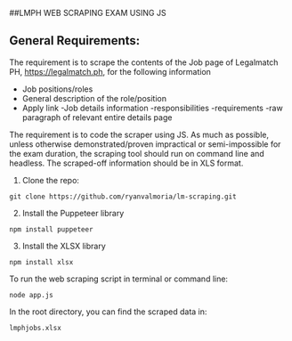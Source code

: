 ##LMPH WEB SCRAPING EXAM USING JS

## General Requirements:
The requirement is to scrape the contents of the Job page of Legalmatch PH, https://legalmatch.ph, for the following information
- Job positions/roles
- General description of the role/position
- Apply link
-Job details information
  -responsibilities
  -requirements
  -raw paragraph of relevant entire details page
  
The requirement is to code the scraper using JS. As much as possible, unless otherwise
demonstrated/proven impractical or semi-impossible for the exam duration, the scraping
tool should run on command line and headless.
The scraped-off information should be in XLS format.


1. Clone the repo:
```
git clone https://github.com/ryanvalmoria/lm-scraping.git
```

2. Install the Puppeteer library
```
npm install puppeteer
```

3. Install the XLSX library
```
npm install xlsx
```


To run the web scraping script in terminal or command line:
```
node app.js
```
In the root directory, you can find the scraped data in:
```
lmphjobs.xlsx
```
